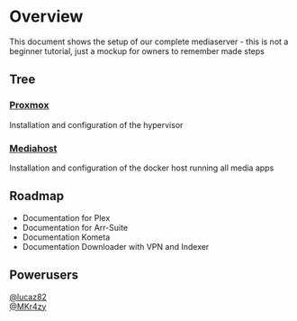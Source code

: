 # Overview
This document shows the setup of our complete mediaserver - this is not a beginner tutorial, just a mockup for owners to remember made steps

## Tree
### [Proxmox](Proxmox.md)
Installation and configuration of the hypervisor

### [Mediahost](Mediahost.md)
Installation and configuration of the docker host running all media apps

## Roadmap
- Documentation for Plex
- Documentation for Arr-Suite
- Documentation Kometa
- Documentation Downloader with VPN and Indexer

## Powerusers

[@lucaz82](https://www.github.com/lucaz82) <br/>
[@MKr4zy](https://www.github.com/MKr4zy)
